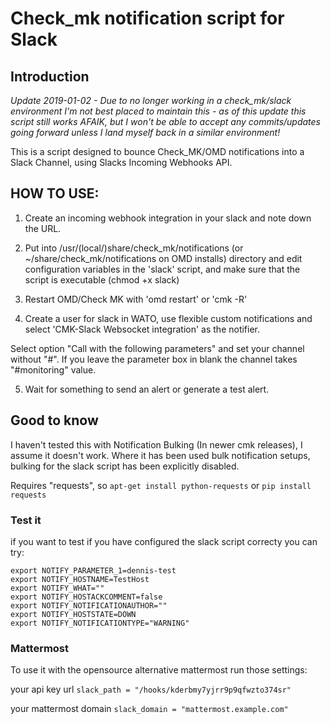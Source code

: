 # Check_mk notification script for Slack

## Introduction

_Update 2019-01-02 - Due to no longer working in a check_mk/slack environment I'm not best placed to maintain this - as of this update this script still works AFAIK, but I won't be able to accept any commits/updates going forward unless I land myself back in a similar environment!_

This is a script designed to bounce Check_MK/OMD notifications 
into a Slack Channel, using Slacks Incoming Webhooks API.

## HOW TO USE:

1) Create an incoming webhook integration in your slack and note down the URL.

2) Put into /usr/(local/)share/check_mk/notifications (or 
~/share/check_mk/notifications on OMD installs) directory and 
edit configuration variables in the 'slack' script, and make 
sure that the script is executable (chmod +x slack)

3) Restart OMD/Check MK with 'omd restart' or 'cmk -R'

4) Create a user for slack in WATO, use flexible custom notifications and select 'CMK-Slack Websocket integration' as the notifier.

Select option "Call with the following parameters" and set your channel without "#". If you leave the parameter box in blank the channel takes "#monitoring" value.

5) Wait for something to send an alert or generate a test 
alert.

## Good to know

I haven't tested this with Notification Bulking (In newer cmk 
releases), I assume it doesn't work. Where it has been used 
bulk notification setups, bulking for the slack script has 
been explicitly disabled.

Requires "requests", so `apt-get install python-requests` or `pip install requests`

### Test it

if you want to test if you have configured the slack script correcty you can try:
```
export NOTIFY_PARAMETER_1=dennis-test
export NOTIFY_HOSTNAME=TestHost
export NOTIFY_WHAT=""
export NOTIFY_HOSTACKCOMMENT=false
export NOTIFY_NOTIFICATIONAUTHOR=""
export NOTIFY_HOSTSTATE=DOWN
export NOTIFY_NOTIFICATIONTYPE="WARNING"
```
### Mattermost

To use it with the opensource alternative mattermost run those settings:

your api key url
`slack_path = "/hooks/kderbmy7yjrr9p9qfwzto374sr"`

your mattermost domain
`slack_domain = "mattermost.example.com"`
